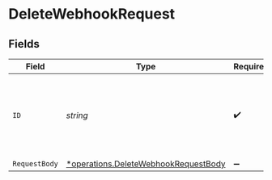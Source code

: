 # DeleteWebhookRequest


## Fields

| Field                                                                                       | Type                                                                                        | Required                                                                                    | Description                                                                                 | Example                                                                                     |
| ------------------------------------------------------------------------------------------- | ------------------------------------------------------------------------------------------- | ------------------------------------------------------------------------------------------- | ------------------------------------------------------------------------------------------- | ------------------------------------------------------------------------------------------- |
| `ID`                                                                                        | *string*                                                                                    | :heavy_check_mark:                                                                          | Provide the ID of the item you want to perform this operation on.                           | hook_B2EyhTH5N4KWUnoYPcgiH                                                                  |
| `RequestBody`                                                                               | [*operations.DeleteWebhookRequestBody](../../models/operations/deletewebhookrequestbody.md) | :heavy_minus_sign:                                                                          | N/A                                                                                         |                                                                                             |